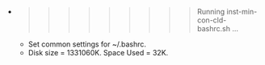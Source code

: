 * >>>>>>>>> Running inst-min-con-cld-bashrc.sh ...
  * Set common settings for ~/.bashrc.
  * Disk size = 1331060K. Space Used = 32K.
